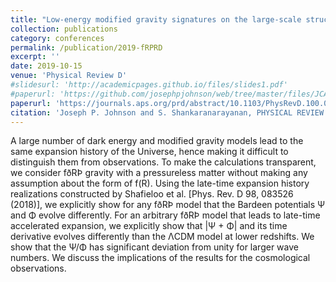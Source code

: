 ```yaml
---
title: "Low-energy modified gravity signatures on the large-scale structures"
collection: publications
category: conferences
permalink: /publication/2019-fRPRD
excerpt: ''
date: 2019-10-15
venue: 'Physical Review D'
#slidesurl: 'http://academicpages.github.io/files/slides1.pdf'
#paperurl: 'https://github.com/josephpjohnson/web/tree/master/files/JCAP01(2022)024_DEDM2.pdf'
paperurl: 'https://journals.aps.org/prd/abstract/10.1103/PhysRevD.100.083526'
citation: 'Joseph P. Johnson and S. Shankaranarayanan, PHYSICAL REVIEW D 100, 083526 (2019)'
---
```


A large number of dark energy and modified gravity models lead to the same expansion history of the
Universe, hence making it difficult to distinguish them from observations. To make the calculations
transparent, we consider fðRÞ gravity with a pressureless matter without making any assumption about the
form of f(R). Using the late-time expansion history realizations constructed by Shafieloo et al. [Phys. Rev.
D 98, 083526 (2018)], we explicitly show for any fðRÞ model that the Bardeen potentials Ψ and Φ evolve
differently. For an arbitrary fðRÞ model that leads to late-time accelerated expansion, we explicitly show
that |Ψ + Φ| and its time derivative evolves differently than the ΛCDM model at lower redshifts. We show
that the Ψ/Φ has significant deviation from unity for larger wave numbers. We discuss the implications of
the results for the cosmological observations.
